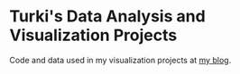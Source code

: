 # Turki's Data Analysis and Visualization Projects

Code and data used in my visualization projects at [my blog](http://turki.ws/).


